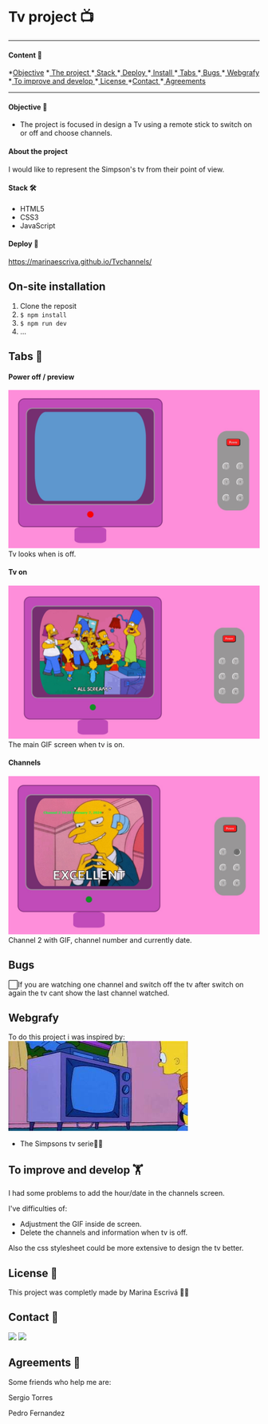 # Tv project 📺

----------------

#### Content 🔎

*<a href="#objective-🎯">Objective</a></li>
*<a href="#about-the-project"> The project </a>
*<a href="#stack-🛠️"> Stack </a>
*<a href="#deploy-🚀"> Deploy </a>
*<a href="#on-site-installation"> Install </a>
*<a href="#tabs-📡"> Tabs </a>
*<a href="#bugs"> Bugs </a>
*<a href="#webgrafy"> Webgrafy </a>
*<a href="#to-improve-and-develop-weight_lifting"> To improve and develop </a>
*<a href="#license-📄"> License </a>
*<a href="#contact">Contact </a>
*<a href="#agreements-🎁"> Agreements </a>

---------------

#### Objective 🎯

- The project is focused in design a Tv using a remote stick to switch on or off and choose channels.

#### About the project 

I would like to represent the Simpson's tv from their point of view.

#### Stack 🛠️

 * HTML5
 * CSS3
 * JavaScript

#### Deploy 🚀

https://marinaescriva.github.io/Tvchannels/


## On-site installation

1. Clone the reposit
2. ` $ npm install `
3. ``` $ npm run dev ```
4. ...

## Tabs 📡

#### Power off / preview

<img src="./img/tv_off.jpg">
Tv looks when is off.

#### Tv on
<img src="./img/tvOn.jpg">
The main GIF screen when tv is on.

#### Channels
<img src="./img/channelOn.jpg">
Channel 2 with GIF, channel number and currently date.

## Bugs

⬜If you are watching one channel and switch off the tv after switch on again the tv cant show the last channel watched.


## Webgrafy

<p>To do this project i was inspired by:

<img src="./img/inspo_tv.jpg">

- The Simpsons tv serie🏄‍♂️

## To improve and develop :weight_lifting:

I had some problems to add the hour/date in the channels screen.

I've difficulties of:
- Adjustment the GIF inside de screen.
- Delete the channels and information when tv is off.

Also the css stylesheet could be more extensive to design the tv better.

## License 📄

 This project was completly made by Marina Escrivá 🙋‍♀️

## Contact :bust_in_silhouette:

<a href = "mailto:marinaescriva.24@gmail.com"><img src="https://img.shields.io/badge/Gmail-C6362C?style=for-the-badge&logo=gmail&logoColor=white" target="_blank"></a>
<a href="https://www.linkedin.com/in/marinaescrivasalvador/" target="_blank"><img src="https://img.shields.io/badge/-LinkedIn-%230077B5?style=for-the-badge&logo=linkedin&logoColor=white" target="_blank"></a> 
</p>

## Agreements 🎁

Some friends who help me are: 

<a link= "https://github.com/SergioTorresGarcia">Sergio Torres</a>

<a link= "https://github.com/Eryhnar"> Pedro Fernandez </a>
